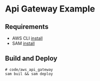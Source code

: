 # Api Gateway Example

## Requirements
- AWS CLI [install](https://docs.aws.amazon.com/serverless-application-model/latest/developerguide/install-sam-cli.html)
- SAM [install](https://docs.aws.amazon.com/serverless-application-model/latest/developerguide/install-sam-cli.html)

## Build and Deploy

```
# code/aws_api_gateway
sam buil && sam deploy
```